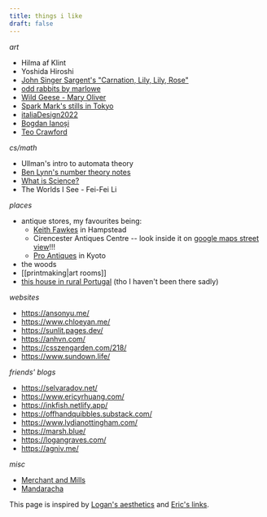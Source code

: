 ```yaml
---
title: things i like
draft: false
---
```

 _art_
- Hilma af Klint
- Yoshida Hiroshi
- [John Singer Sargent's "Carnation, Lily, Lily, Rose"](https://www.tate.org.uk/art/artworks/sargent-carnation-lily-lily-rose-n01615)
- [odd rabbits by marlowe](https://oddrabbits.art/)
- [Wild Geese - Mary Oliver](http://www.phys.unm.edu/~tw/fas/yits/archive/oliver_wildgeese.html)
- [Spark Mark's stills in Tokyo](https://www.spark-mark.com/laboratory/stills-in-tokyo)
- [italiaDesign2022](https://2022.sfuitaliadesign.com/)
- [Bogdan Ianoși](https://www.instagram.com/lightistic?utm_source=ig_web_button_share_sheet&igsh=ZDNlZDc0MzIxNw==)
- [Teo Crawford](https://www.teocrawford.com/)

_cs/math_
- Ullman's intro to automata theory
- [Ben Lynn's number theory notes](https://crypto.stanford.edu/pbc/notes/numbertheory/)
- [What is Science?](http://www.feynman.com/science/what-is-science/)
- The Worlds I See - Fei-Fei Li

*places*
- antique stores, my favourites being:
	- [Keith Fawkes](https://theshopkeepers.com/shops/keith-fawkes/) in Hampstead
	- Cirencester Antiques Centre -- look inside it on [google maps street view](https://www.google.com/maps/place/Cirencester+Antiques+Centre/@51.7172588,-1.966854,3a,75y,283.01h,93.3t/data=!3m8!1e1!3m6!1sAF1QipMbwQJMjfvGwLN39pzdPViJmvV0LsLHlN1wWD8-!2e10!3e11!6s%2F%2Flh5.ggpht.com%2Fp%2FAF1QipMbwQJMjfvGwLN39pzdPViJmvV0LsLHlN1wWD8-%3Dw900-h600-k-no-pi-3.304400385810453-ya283.0091192182362-ro0-fo100!7i10000!8i5000!4m18!1m8!3m7!1s0x487115afa8458813:0x196dab064c0b7638!2sCirencester+Antiques+Centre!8m2!3d51.7172238!4d-1.9669768!10e5!16s%2Fg%2F1tmqqt7v!3m8!1s0x487115afa8458813:0x196dab064c0b7638!8m2!3d51.7172238!4d-1.9669768!10e5!14m1!1BCgIgARICCAI!16s%2Fg%2F1tmqqt7v?entry=ttu&g_ep=EgoyMDI0MTExMS4wIKXMDSoASAFQAw%3D%3D)!!!
	- [Pro Antiques](https://g.co/kgs/DMqJx6T) in Kyoto
- the woods
- [[printmaking|art rooms]]
- [this house in rural Portugal](https://www.houseandgarden.co.uk/gallery/rustic-retreat-unspoilt-portugal-caroline-irving) (tho I haven't been there sadly)

*websites*
- https://ansonyu.me/
- https://www.chloeyan.me/
- https://sunlit.pages.dev/
- https://anhvn.com/
- https://csszengarden.com/218/
- https://www.sundown.life/

*friends' blogs*
- https://selvaradov.net/
- https://www.ericyrhuang.com/
- https://inkfish.netlify.app/
- https://offhandquibbles.substack.com/
- https://www.lydianottingham.com/
- https://marsh.blue/
- https://logangraves.com/
- https://agniv.me/

*misc*
- [Merchant and Mills](https://merchantandmills.com/uk/)
- [Mandaracha](https://www.mandaracha.com/)

This page is inspired by [Logan's aesthetics](https://logangraves.com/aesthetics) and [Eric's links](https://www.ericyrhuang.com/links/).